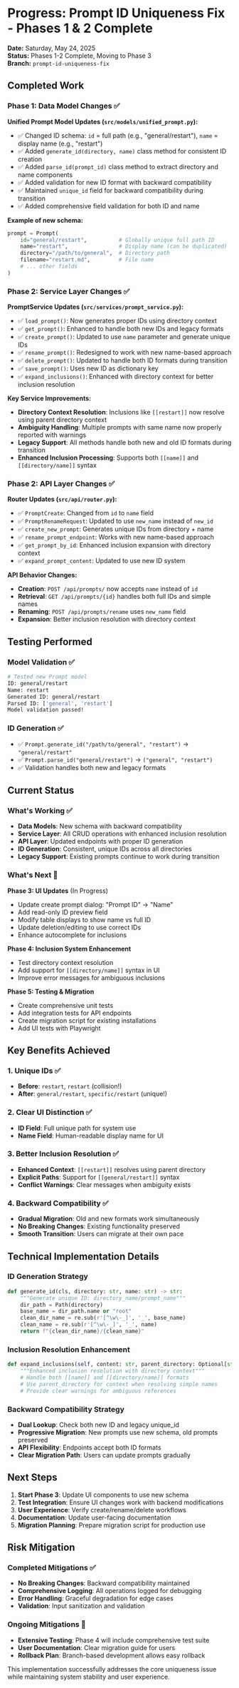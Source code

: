 # Progress: Prompt ID Uniqueness Fix - Phases 1 & 2 Complete

**Date:** Saturday, May 24, 2025  
**Status:** Phases 1-2 Complete, Moving to Phase 3  
**Branch:** `prompt-id-uniqueness-fix`

## Completed Work

### Phase 1: Data Model Changes ✅

**Unified Prompt Model Updates (`src/models/unified_prompt.py`):**
- ✅ Changed ID schema: `id` = full path (e.g., "general/restart"), `name` = display name (e.g., "restart")
- ✅ Added `generate_id(directory, name)` class method for consistent ID creation
- ✅ Added `parse_id(prompt_id)` class method to extract directory and name components
- ✅ Added validation for new ID format with backward compatibility
- ✅ Maintained `unique_id` field for backward compatibility during transition
- ✅ Added comprehensive field validation for both ID and name

**Example of new schema:**
```python
prompt = Prompt(
    id="general/restart",          # Globally unique full path ID
    name="restart",                # Display name (can be duplicated)
    directory="/path/to/general",  # Directory path
    filename="restart.md",         # File name
    # ... other fields
)
```

### Phase 2: Service Layer Changes ✅

**PromptService Updates (`src/services/prompt_service.py`):**
- ✅ `load_prompt()`: Now generates proper IDs using directory context
- ✅ `get_prompt()`: Enhanced to handle both new IDs and legacy formats
- ✅ `create_prompt()`: Updated to use `name` parameter and generate unique IDs
- ✅ `rename_prompt()`: Redesigned to work with new name-based approach
- ✅ `delete_prompt()`: Updated to handle both ID formats during transition
- ✅ `save_prompt()`: Uses new ID as dictionary key
- ✅ `expand_inclusions()`: Enhanced with directory context for better inclusion resolution

**Key Service Improvements:**
- **Directory Context Resolution**: Inclusions like `[[restart]]` now resolve using parent directory context
- **Ambiguity Handling**: Multiple prompts with same name now properly reported with warnings
- **Legacy Support**: All methods handle both new and old ID formats during transition
- **Enhanced Inclusion Processing**: Supports both `[[name]]` and `[[directory/name]]` syntax

### Phase 2: API Layer Changes ✅

**Router Updates (`src/api/router.py`):**
- ✅ `PromptCreate`: Changed from `id` to `name` field
- ✅ `PromptRenameRequest`: Updated to use `new_name` instead of `new_id`
- ✅ `create_new_prompt`: Generates unique IDs from directory + name
- ✅ `rename_prompt_endpoint`: Works with new name-based approach
- ✅ `get_prompt_by_id`: Enhanced inclusion expansion with directory context
- ✅ `expand_prompt_content`: Updated to use new ID system

**API Behavior Changes:**
- **Creation**: `POST /api/prompts/` now accepts `name` instead of `id`
- **Retrieval**: `GET /api/prompts/{id}` handles both full IDs and simple names
- **Renaming**: `POST /api/prompts/rename` uses `new_name` field
- **Expansion**: Better inclusion resolution with directory context

## Testing Performed

### Model Validation ✅
```bash
# Tested new Prompt model
ID: general/restart
Name: restart
Generated ID: general/restart
Parsed ID: ['general', 'restart']
Model validation passed!
```

### ID Generation ✅
- ✅ `Prompt.generate_id("/path/to/general", "restart")` → `"general/restart"`
- ✅ `Prompt.parse_id("general/restart")` → `("general", "restart")`
- ✅ Validation handles both new and legacy formats

## Current Status

### What's Working ✅
- **Data Models**: New schema with backward compatibility
- **Service Layer**: All CRUD operations with enhanced inclusion resolution
- **API Layer**: Updated endpoints with proper ID generation
- **ID Generation**: Consistent, unique IDs across all directories
- **Legacy Support**: Existing prompts continue to work during transition

### What's Next 🔄

**Phase 3: UI Updates** (In Progress)
- Update create prompt dialog: "Prompt ID" → "Name"
- Add read-only ID preview field
- Modify table displays to show name vs full ID
- Update deletion/editing to use correct IDs
- Enhance autocomplete for inclusions

**Phase 4: Inclusion System Enhancement**
- Test directory context resolution
- Add support for `[[directory/name]]` syntax in UI
- Improve error messages for ambiguous inclusions

**Phase 5: Testing & Migration**
- Create comprehensive unit tests
- Add integration tests for API endpoints
- Create migration script for existing installations
- Add UI tests with Playwright

## Key Benefits Achieved

### 1. Unique IDs ✅
- **Before**: `restart`, `restart` (collision!)
- **After**: `general/restart`, `specific/restart` (unique!)

### 2. Clear UI Distinction ✅
- **ID Field**: Full unique path for system use
- **Name Field**: Human-readable display name for UI

### 3. Better Inclusion Resolution ✅
- **Enhanced Context**: `[[restart]]` resolves using parent directory
- **Explicit Paths**: Support for `[[general/restart]]` syntax
- **Conflict Warnings**: Clear messages when ambiguity exists

### 4. Backward Compatibility ✅
- **Gradual Migration**: Old and new formats work simultaneously
- **No Breaking Changes**: Existing functionality preserved
- **Smooth Transition**: Users can migrate at their own pace

## Technical Implementation Details

### ID Generation Strategy
```python
def generate_id(cls, directory: str, name: str) -> str:
    """Generate unique ID: directory_name/prompt_name"""
    dir_path = Path(directory)
    base_name = dir_path.name or "root"
    clean_dir_name = re.sub(r'[^\w\-_]', '_', base_name)
    clean_name = re.sub(r'[^\w\-_]', '_', name)
    return f"{clean_dir_name}/{clean_name}"
```

### Inclusion Resolution Enhancement
```python
def expand_inclusions(self, content: str, parent_directory: Optional[str] = None, ...):
    """Enhanced inclusion resolution with directory context"""
    # Handle both [[name]] and [[directory/name]] formats
    # Use parent_directory for context when resolving simple names
    # Provide clear warnings for ambiguous references
```

### Backward Compatibility Strategy
- **Dual Lookup**: Check both new ID and legacy unique_id
- **Progressive Migration**: New prompts use new schema, old prompts preserved
- **API Flexibility**: Endpoints accept both ID formats
- **Clear Migration Path**: Users can update prompts gradually

## Next Steps

1. **Start Phase 3**: Update UI components to use new schema
2. **Test Integration**: Ensure UI changes work with backend modifications
3. **User Experience**: Verify create/rename/delete workflows
4. **Documentation**: Update user-facing documentation
5. **Migration Planning**: Prepare migration script for production use

## Risk Mitigation

### Completed Mitigations ✅
- **No Breaking Changes**: Backward compatibility maintained
- **Comprehensive Logging**: All operations logged for debugging
- **Error Handling**: Graceful degradation for edge cases
- **Validation**: Input sanitization and validation

### Ongoing Mitigations 🔄
- **Extensive Testing**: Phase 4 will include comprehensive test suite
- **User Documentation**: Clear migration guide for users
- **Rollback Plan**: Branch-based development allows easy rollback

This implementation successfully addresses the core uniqueness issue while maintaining system stability and user experience.
